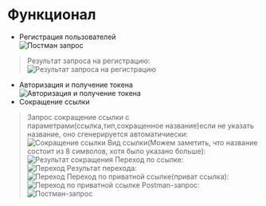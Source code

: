 # Функционал
* Регистрация пользователей  
![Постман запрос](https://i.ibb.co/PDGR8JW/Register.jpg)
> Результат запроса на регистрацию:  
![Результат запроса на регистрацию](https://i.ibb.co/NS2gMkP/Register-Result.jpg)
* Авторизация и получение токена  
![Авторизация и получение токена](https://i.ibb.co/kHhqNbQ/Auth.jpg)
* Сокращение ссылки  
> Запрос сокращение ссылки с параметрами(ссылка,тип,сокращенное название)если не указать название, оно сгенерируется автоматичиески:  
![Сокращение ссылки](https://i.ibb.co/cDPMd35/LinkAdd.jpg)
> Вид ссылки(Можем заметить, что название состоит из 8 символов, хотя было указано больше):     
![Результат сокращения](https://i.ibb.co/RBq8yf9/image.png)
> Переход по ссылке:  
![Переход](https://i.ibb.co/Y7TyHR0/image.png)
> Результат перехода:  
![Переход](https://i.ibb.co/vQj7GHT/image.png)
> Переход по приватной ссылке(приват ссылка):  
![Переход по приватной ссылке](https://i.ibb.co/xDnC6h9/image.png)
> Postman-запрос:  
![Постман-запрос](https://i.ibb.co/xm7ZXdL/image.png)
